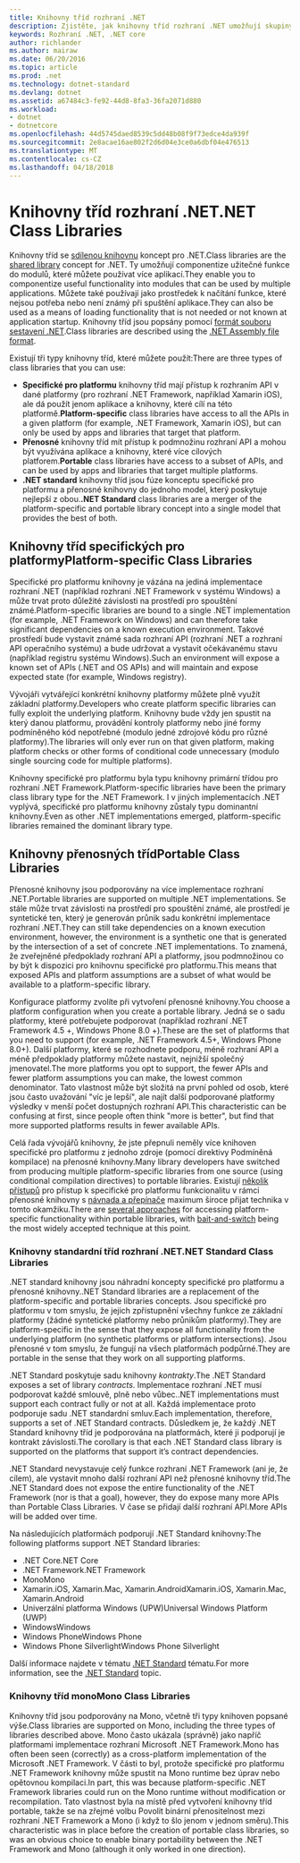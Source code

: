 ```yaml
---
title: Knihovny tříd rozhraní .NET
description: Zjistěte, jak knihovny tříd rozhraní .NET umožňují skupiny užitečné funkce na moduly, které můžete používat více aplikací.
keywords: Rozhraní .NET, .NET core
author: richlander
ms.author: mairaw
ms.date: 06/20/2016
ms.topic: article
ms.prod: .net
ms.technology: dotnet-standard
ms.devlang: dotnet
ms.assetid: a67484c3-fe92-44d8-8fa3-36fa2071d880
ms.workload:
- dotnet
- dotnetcore
ms.openlocfilehash: 44d5745daed8539c5dd48b08f9f73edce4da939f
ms.sourcegitcommit: 2e8acae16ae802f2d6d04e3ce0a6dbf04e476513
ms.translationtype: MT
ms.contentlocale: cs-CZ
ms.lasthandoff: 04/18/2018
---
```

# <a name="net-class-libraries"></a><span data-ttu-id="7bee1-104">Knihovny tříd rozhraní .NET</span><span class="sxs-lookup"><span data-stu-id="7bee1-104">.NET Class Libraries</span></span>

<span data-ttu-id="7bee1-105">Knihovny tříd se [sdílenou knihovnu](https://en.wikipedia.org/wiki/Library_%28computing%29#Shared_libraries) koncept pro .NET.</span><span class="sxs-lookup"><span data-stu-id="7bee1-105">Class libraries are the [shared library](https://en.wikipedia.org/wiki/Library_%28computing%29#Shared_libraries) concept for .NET.</span></span> <span data-ttu-id="7bee1-106">Ty umožňují componentize užitečné funkce do modulů, které můžete používat více aplikací.</span><span class="sxs-lookup"><span data-stu-id="7bee1-106">They enable you to componentize useful functionality into modules that can be used by multiple applications.</span></span> <span data-ttu-id="7bee1-107">Můžete také používají jako prostředek k načítání funkce, které nejsou potřeba nebo není známý při spuštění aplikace.</span><span class="sxs-lookup"><span data-stu-id="7bee1-107">They can also be used as a means of loading functionality that is not needed or not known at application startup.</span></span> <span data-ttu-id="7bee1-108">Knihovny tříd jsou popsány pomocí [formát souboru sestavení .NET](assembly-format.md).</span><span class="sxs-lookup"><span data-stu-id="7bee1-108">Class libraries are described using the [.NET Assembly file format](assembly-format.md).</span></span>

<span data-ttu-id="7bee1-109">Existují tři typy knihovny tříd, které můžete použít:</span><span class="sxs-lookup"><span data-stu-id="7bee1-109">There are three types of class libraries that you can use:</span></span>

*   <span data-ttu-id="7bee1-110">**Specifické pro platformu** knihovny tříd mají přístup k rozhraním API v dané platformy (pro rozhraní .NET Framework, například Xamarin iOS), ale dá použít jenom aplikace a knihovny, které cílí na této platformě.</span><span class="sxs-lookup"><span data-stu-id="7bee1-110">**Platform-specific** class libraries have access to all the APIs in a given platform (for example, .NET Framework, Xamarin iOS), but can only be used by apps and libraries that target that platform.</span></span>
*   <span data-ttu-id="7bee1-111">**Přenosné** knihovny tříd mít přístup k podmnožinu rozhraní API a mohou být využívána aplikace a knihovny, které více cílových platforem.</span><span class="sxs-lookup"><span data-stu-id="7bee1-111">**Portable** class libraries have access to a subset of APIs, and can be used by apps and libraries that target multiple platforms.</span></span>
*   <span data-ttu-id="7bee1-112">**.NET standard** knihovny tříd jsou fúze konceptu specifické pro platformu a přenosné knihovny do jednoho model, který poskytuje nejlepší z obou.</span><span class="sxs-lookup"><span data-stu-id="7bee1-112">**.NET Standard** class libraries are a merger of the platform-specific and portable library concept into a single model that provides the best of both.</span></span>

## <a name="platform-specific-class-libraries"></a><span data-ttu-id="7bee1-113">Knihovny tříd specifických pro platformy</span><span class="sxs-lookup"><span data-stu-id="7bee1-113">Platform-specific Class Libraries</span></span>

<span data-ttu-id="7bee1-114">Specifické pro platformu knihovny je vázána na jediná implementace rozhraní .NET (například rozhraní .NET Framework v systému Windows) a může trvat proto důležité závislosti na prostředí pro spouštění známé.</span><span class="sxs-lookup"><span data-stu-id="7bee1-114">Platform-specific libraries are bound to a single .NET implementation (for example, .NET Framework on Windows) and can therefore take significant dependencies on a known execution environment.</span></span> <span data-ttu-id="7bee1-115">Takové prostředí bude vystavit známé sada rozhraní API (rozhraní .NET a rozhraní API operačního systému) a bude udržovat a vystavit očekávanému stavu (například registru systému Windows).</span><span class="sxs-lookup"><span data-stu-id="7bee1-115">Such an environment will expose a known set of APIs (.NET and OS APIs) and will maintain and expose expected state (for example, Windows registry).</span></span>

<span data-ttu-id="7bee1-116">Vývojáři vytvářející konkrétní knihovny platformy můžete plně využít základní platformy.</span><span class="sxs-lookup"><span data-stu-id="7bee1-116">Developers who create platform specific libraries can fully exploit the underlying platform.</span></span> <span data-ttu-id="7bee1-117">Knihovny bude vždy jen spustit na který danou platformu, provádění kontroly platformy nebo jiné formy podmíněného kód nepotřebné (modulo jedné zdrojové kódu pro různé platformy).</span><span class="sxs-lookup"><span data-stu-id="7bee1-117">The libraries will only ever run on that given platform, making platform checks or other forms of conditional code unnecessary (modulo single sourcing code for multiple platforms).</span></span>

<span data-ttu-id="7bee1-118">Knihovny specifické pro platformu byla typu knihovny primární třídou pro rozhraní .NET Framework.</span><span class="sxs-lookup"><span data-stu-id="7bee1-118">Platform-specific libraries have been the primary class library type for the .NET Framework.</span></span> <span data-ttu-id="7bee1-119">I v jiných implementacích .NET vyplývá, specifické pro platformu knihovny zůstaly typu dominantní knihovny.</span><span class="sxs-lookup"><span data-stu-id="7bee1-119">Even as other .NET implementations emerged, platform-specific libraries remained the dominant library type.</span></span>

## <a name="portable-class-libraries"></a><span data-ttu-id="7bee1-120">Knihovny přenosných tříd</span><span class="sxs-lookup"><span data-stu-id="7bee1-120">Portable Class Libraries</span></span>

<span data-ttu-id="7bee1-121">Přenosné knihovny jsou podporovány na více implementace rozhraní .NET.</span><span class="sxs-lookup"><span data-stu-id="7bee1-121">Portable libraries are supported on multiple .NET implementations.</span></span> <span data-ttu-id="7bee1-122">Se stále může trvat závislosti na prostředí pro spouštění známé, ale prostředí je syntetické ten, který je generován průnik sadu konkrétní implementace rozhraní .NET.</span><span class="sxs-lookup"><span data-stu-id="7bee1-122">They can still take dependencies on a known execution environment, however, the environment is a synthetic one that is generated by the intersection of a set of concrete .NET implementations.</span></span> <span data-ttu-id="7bee1-123">To znamená, že zveřejněné předpoklady rozhraní API a platformy, jsou podmnožinou co by být k dispozici pro knihovnu specifické pro platformu.</span><span class="sxs-lookup"><span data-stu-id="7bee1-123">This means that exposed APIs and platform assumptions are a subset of what would be available to a platform-specific library.</span></span>

<span data-ttu-id="7bee1-124">Konfigurace platformy zvolíte při vytvoření přenosné knihovny.</span><span class="sxs-lookup"><span data-stu-id="7bee1-124">You choose a platform configuration when you create a portable library.</span></span> <span data-ttu-id="7bee1-125">Jedná se o sadu platformy, které potřebujete podporovat (například rozhraní .NET Framework 4.5 +, Windows Phone 8.0 +).</span><span class="sxs-lookup"><span data-stu-id="7bee1-125">These are the set of platforms that you need to support (for example, .NET Framework 4.5+, Windows Phone 8.0+).</span></span> <span data-ttu-id="7bee1-126">Další platformy, které se rozhodnete podporu, méně rozhraní API a méně předpoklady platformy můžete nastavit, nejnižší společný jmenovatel.</span><span class="sxs-lookup"><span data-stu-id="7bee1-126">The more platforms you opt to support, the fewer APIs and fewer platform assumptions you can make, the lowest common denominator.</span></span> <span data-ttu-id="7bee1-127">Tato vlastnost může být složitá na první pohled od osob, které jsou často uvažování "víc je lepší", ale najít další podporované platformy výsledky v menší počet dostupných rozhraní API.</span><span class="sxs-lookup"><span data-stu-id="7bee1-127">This characteristic can be confusing at first, since people often think "more is better", but find that more supported platforms results in fewer available APIs.</span></span>

<span data-ttu-id="7bee1-128">Celá řada vývojářů knihovny, že jste přepnuli neměly více knihoven specifické pro platformu z jednoho zdroje (pomocí direktivy Podmíněná kompilace) na přenosné knihovny.</span><span class="sxs-lookup"><span data-stu-id="7bee1-128">Many library developers have switched from producing multiple platform-specific libraries from one source (using conditional compilation directives) to portable libraries.</span></span> <span data-ttu-id="7bee1-129">Existují [několik přístupů](https://blog.stephencleary.com/2012/11/portable-class-library-enlightenment.html) pro přístup k specifické pro platformu funkcionalitu v rámci přenosné knihovny s [návnada a přepínače](https://log.paulbetts.org/the-bait-and-switch-pcl-trick/) maximum široce přijat technika v tomto okamžiku.</span><span class="sxs-lookup"><span data-stu-id="7bee1-129">There are [several approaches](https://blog.stephencleary.com/2012/11/portable-class-library-enlightenment.html) for accessing platform-specific functionality within portable libraries, with [bait-and-switch](https://log.paulbetts.org/the-bait-and-switch-pcl-trick/) being the most widely accepted technique at this point.</span></span>

### <a name="net-standard-class-libraries"></a><span data-ttu-id="7bee1-130">Knihovny standardní tříd rozhraní .NET</span><span class="sxs-lookup"><span data-stu-id="7bee1-130">.NET Standard Class Libraries</span></span>

<span data-ttu-id="7bee1-131">.NET standard knihovny jsou náhradní koncepty specifické pro platformu a přenosné knihovny.</span><span class="sxs-lookup"><span data-stu-id="7bee1-131">.NET Standard libraries are a replacement of the platform-specific and portable libraries concepts.</span></span> <span data-ttu-id="7bee1-132">Jsou specifické pro platformu v tom smyslu, že jejich zpřístupnění všechny funkce ze základní platformy (žádné syntetické platformy nebo průnikům platformy).</span><span class="sxs-lookup"><span data-stu-id="7bee1-132">They are platform-specific in the sense that they expose all functionality from the underlying platform (no synthetic platforms or platform intersections).</span></span> <span data-ttu-id="7bee1-133">Jsou přenosné v tom smyslu, že fungují na všech platformách podpůrné.</span><span class="sxs-lookup"><span data-stu-id="7bee1-133">They are portable in the sense that they work on all supporting platforms.</span></span>

<span data-ttu-id="7bee1-134">.NET Standard poskytuje sadu knihovny _kontrakty_.</span><span class="sxs-lookup"><span data-stu-id="7bee1-134">The .NET Standard exposes a set of library _contracts_.</span></span> <span data-ttu-id="7bee1-135">Implementace rozhraní .NET musí podporovat každé smlouvě, plně nebo vůbec.</span><span class="sxs-lookup"><span data-stu-id="7bee1-135">.NET implementations must support each contract fully or not at all.</span></span> <span data-ttu-id="7bee1-136">Každá implementace proto podporuje sadu .NET standardní smluv.</span><span class="sxs-lookup"><span data-stu-id="7bee1-136">Each implementation, therefore, supports a set of .NET Standard contracts.</span></span> <span data-ttu-id="7bee1-137">Důsledkem je, že každý .NET Standard knihovny tříd je podporována na platformách, které ji podporují je kontrakt závislosti.</span><span class="sxs-lookup"><span data-stu-id="7bee1-137">The corollary is that each .NET Standard class library is supported on the platforms that support it’s contract dependencies.</span></span>

<span data-ttu-id="7bee1-138">.NET Standard nevystavuje celý funkce rozhraní .NET Framework (ani je, že cílem), ale vystavit mnoho další rozhraní API než přenosné knihovny tříd.</span><span class="sxs-lookup"><span data-stu-id="7bee1-138">The .NET Standard does not expose the entire functionality of the .NET Framework (nor is that a goal), however, they do expose many more APIs than Portable Class Libraries.</span></span> <span data-ttu-id="7bee1-139">V čase se přidají další rozhraní API.</span><span class="sxs-lookup"><span data-stu-id="7bee1-139">More APIs will be added over time.</span></span>

<span data-ttu-id="7bee1-140">Na následujících platformách podporují .NET Standard knihovny:</span><span class="sxs-lookup"><span data-stu-id="7bee1-140">The following platforms support .NET Standard libraries:</span></span>

* <span data-ttu-id="7bee1-141">.NET Core</span><span class="sxs-lookup"><span data-stu-id="7bee1-141">.NET Core</span></span>
* <span data-ttu-id="7bee1-142">.NET Framework</span><span class="sxs-lookup"><span data-stu-id="7bee1-142">.NET Framework</span></span>
* <span data-ttu-id="7bee1-143">Mono</span><span class="sxs-lookup"><span data-stu-id="7bee1-143">Mono</span></span>
* <span data-ttu-id="7bee1-144">Xamarin.iOS, Xamarin.Mac, Xamarin.Android</span><span class="sxs-lookup"><span data-stu-id="7bee1-144">Xamarin.iOS, Xamarin.Mac, Xamarin.Android</span></span>
* <span data-ttu-id="7bee1-145">Univerzální platforma Windows (UPW)</span><span class="sxs-lookup"><span data-stu-id="7bee1-145">Universal Windows Platform (UWP)</span></span>
* <span data-ttu-id="7bee1-146">Windows</span><span class="sxs-lookup"><span data-stu-id="7bee1-146">Windows</span></span>
* <span data-ttu-id="7bee1-147">Windows Phone</span><span class="sxs-lookup"><span data-stu-id="7bee1-147">Windows Phone</span></span>
* <span data-ttu-id="7bee1-148">Windows Phone Silverlight</span><span class="sxs-lookup"><span data-stu-id="7bee1-148">Windows Phone Silverlight</span></span>

<span data-ttu-id="7bee1-149">Další informace najdete v tématu [.NET Standard](net-standard.md) tématu.</span><span class="sxs-lookup"><span data-stu-id="7bee1-149">For more information, see the [.NET Standard](net-standard.md) topic.</span></span>

### <a name="mono-class-libraries"></a><span data-ttu-id="7bee1-150">Knihovny tříd mono</span><span class="sxs-lookup"><span data-stu-id="7bee1-150">Mono Class Libraries</span></span>

<span data-ttu-id="7bee1-151">Knihovny tříd jsou podporovány na Mono, včetně tři typy knihoven popsané výše.</span><span class="sxs-lookup"><span data-stu-id="7bee1-151">Class libraries are supported on Mono, including the three types of libraries described above.</span></span> <span data-ttu-id="7bee1-152">Mono často ukázala (správně) jako napříč platformami implementace rozhraní Microsoft .NET Framework.</span><span class="sxs-lookup"><span data-stu-id="7bee1-152">Mono has often been seen (correctly) as a cross-platform implementation of the Microsoft .NET Framework.</span></span> <span data-ttu-id="7bee1-153">V části to byl, protože specifické pro platformu .NET Framework knihovny může spustit na Mono runtime bez úprav nebo opětovnou kompilaci.</span><span class="sxs-lookup"><span data-stu-id="7bee1-153">In part, this was because platform-specific .NET Framework libraries could run on the Mono runtime without modification or recompilation.</span></span> <span data-ttu-id="7bee1-154">Tato vlastnost byla na místě před vytvoření knihovny tříd portable, takže se na zřejmé volbu Povolit binární přenositelnost mezi rozhraní .NET Framework a Mono (i když to šlo jenom v jednom směru).</span><span class="sxs-lookup"><span data-stu-id="7bee1-154">This characteristic was in place before the creation of portable class libraries, so was an obvious choice to enable binary portability between the .NET Framework and Mono (although it only worked in one direction).</span></span>
